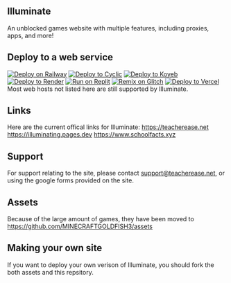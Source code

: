 ## Illuminate
An unblocked games website with multiple features, including proxies, apps, and more!
## Deploy to a web service
[![Deploy on Railway](https://binbashbanana.github.io/deploy-buttons/buttons/remade/railway.svg)](https://railway.app/new/template?template=https://github.com/mmtrucefacts/Illuminate)
[![Deploy to Cyclic](https://binbashbanana.github.io/deploy-buttons/buttons/remade/cyclic.svg)](https://app.cyclic.sh/api/app/deploy/mmtrucefacts/Illuminate)
[![Deploy to Koyeb](https://binbashbanana.github.io/deploy-buttons/buttons/remade/koyeb.svg)](https://app.koyeb.com/deploy?type=git&repository=github.com/mmtrucefacts/Illuminate&branch=main&name=illuminate)
[![Deploy to Render](https://binbashbanana.github.io/deploy-buttons/buttons/remade/render.svg)](https://render.com/deploy?repo=https://github.com/mmtrucefacts/Illuminate)
[![Run on Replit](https://binbashbanana.github.io/deploy-buttons/buttons/remade/replit.svg)](https://replit.com/github/mmtrucefacts/Illuminate)
[![Remix on Glitch](https://binbashbanana.github.io/deploy-buttons/buttons/remade/glitch.svg)](https://glitch.com/edit/#!/import/github/mmtrucefacts/Illuminate)
[![Deploy to Vercel](https://binbashbanana.github.io/deploy-buttons/buttons/remade/vercel.svg)](https://vercel.com/new/clone?repository-url=https://github.com/mmtrucefacts/Illuminate)
Most web hosts not listed here are still supported by Illuminate.
## Links
Here are the current offical links for Illuminate:
https://teacherease.net
https://illuminating.pages.dev
https://www.schoolfacts.xyz
## Support
For support relating to the site, please contact support@teacherease.net, or using the google forms provided on the site. 
## Assets
Because of the large amount of games, they have been moved to https://github.com/MINECRAFTGOLDFISH3/assets 
## Making your own site
If you want to deploy your own verison of Illuminate, you should fork the both assets and this repsitory. 
